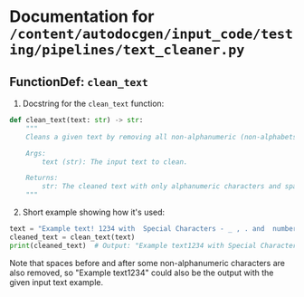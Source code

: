 # Documentation for `/content/autodocgen/input_code/testing/pipelines/text_cleaner.py`

## FunctionDef: `clean_text`

 1. Docstring for the `clean_text` function:

```python
def clean_text(text: str) -> str:
    """
    Cleans a given text by removing all non-alphanumeric (non-alphabets and numbers) characters and preserving whitespace.

    Args:
        text (str): The input text to clean.

    Returns:
        str: The cleaned text with only alphanumeric characters and spaces.
    """
```

2. Short example showing how it's used:

```python
text = "Example text! 1234 with  Special Characters - _ , . and  numbers !#@$%^&*()"
cleaned_text = clean_text(text)
print(cleaned_text)  # Output: "Example text1234 with Special Characters and numbers"
```

Note that spaces before and after some non-alphanumeric characters are also removed, so "Example text1234" could also be the output with the given input text example.

